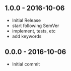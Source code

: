 

## 1.0.0 - 2016-10-06
- Initial Release
- start following SemVer
- implement, tests, etc
- add keywords

## 0.0.0 - 2016-10-06
- Initial commit